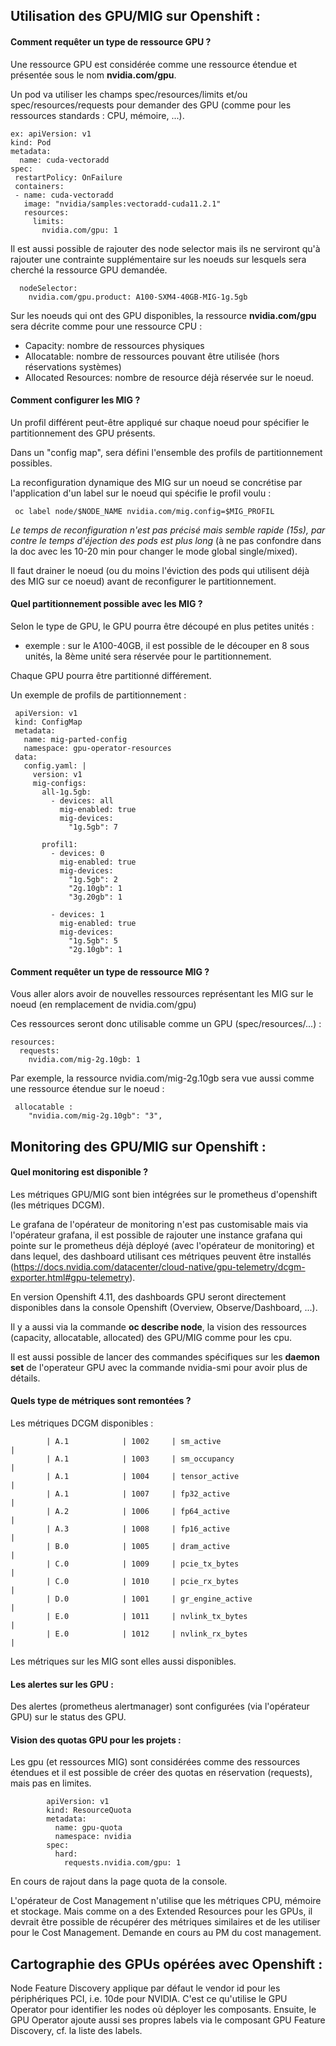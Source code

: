 
## Utilisation des GPU/MIG sur Openshift :

#### Comment requêter un type de ressource GPU ?

Une ressource GPU est considérée comme une ressource étendue et présentée sous le nom **nvidia.com/gpu**.

Un pod va utiliser les champs spec/resources/limits et/ou spec/resources/requests pour demander des GPU (comme pour les ressources standards : CPU, mémoire, ...).

    ex: apiVersion: v1
    kind: Pod
    metadata:
      name: cuda-vectoradd
    spec:
     restartPolicy: OnFailure
     containers:
     - name: cuda-vectoradd
       image: "nvidia/samples:vectoradd-cuda11.2.1"
       resources:
         limits:
           nvidia.com/gpu: 1

Il est aussi possible de rajouter des node selector mais ils ne serviront qu'à rajouter une contrainte supplémentaire sur les noeuds sur lesquels sera cherché la ressource GPU demandée.

      nodeSelector:
        nvidia.com/gpu.product: A100-SXM4-40GB-MIG-1g.5gb

Sur les noeuds qui ont des GPU disponibles, la ressource **nvidia.com/gpu** sera décrite comme pour une ressource CPU :   
 * Capacity: nombre de ressources physiques   
 * Allocatable: nombre de ressources pouvant être utilisée (hors réservations systèmes)   
 * Allocated Resources: nombre de resource déjà réservée sur le noeud.   

#### Comment configurer les MIG ?

Un profil différent peut-être appliqué sur chaque noeud pour spécifier le partitionnement des GPU présents.

Dans un "config map", sera défini l'ensemble des profils de partitionnement possibles.
 
La reconfiguration dynamique des MIG sur un noeud se concrétise par l'application d'un label sur le noeud qui spécifie le profil voulu :    

     oc label node/$NODE_NAME nvidia.com/mig.config=$MIG_PROFIL    

_Le temps de reconfiguration n'est pas précisé mais semble rapide (15s), par contre le temps d'éjection des pods est plus long_ (à ne pas confondre dans la doc avec les 10-20 min pour changer le mode global single/mixed).

Il faut drainer le noeud (ou du moins l'éviction des pods qui utilisent déjà des MIG sur ce noeud) avant de reconfigurer le partitionnement.
 
#### Quel partitionnement possible avec les MIG ?

Selon le type de GPU, le GPU pourra être découpé en plus petites unités : 

 * exemple : sur le A100-40GB, il est possible de le découper en 8 sous unités, la 8ème unité sera réservée pour le partitionnement.

Chaque GPU pourra être partitionné différement.
 
Un exemple de profils de partitionnement : 
 
     apiVersion: v1
     kind: ConfigMap
     metadata:
       name: mig-parted-config
       namespace: gpu-operator-resources
     data:
       config.yaml: |
         version: v1
         mig-configs:
           all-1g.5gb:
             - devices: all
               mig-enabled: true
               mig-devices:
                 "1g.5gb": 7

           profil1:
             - devices: 0
               mig-enabled: true
               mig-devices:
                 "1g.5gb": 2
                 "2g.10gb": 1
                 "3g.20gb": 1

             - devices: 1
               mig-enabled: true
               mig-devices:
                 "1g.5gb": 5
                 "2g.10gb": 1
 
#### Comment requêter un type de ressource MIG ?
 
Vous aller alors avoir de nouvelles ressources représentant les MIG sur le noeud (en remplacement de nvidia.com/gpu)

Ces ressources seront donc utilisable comme un GPU (spec/resources/...) :
 
    resources:
      requests:
        nvidia.com/mig-2g.10gb: 1

Par exemple, la ressource nvidia.com/mig-2g.10gb sera vue aussi comme une ressource étendue sur le noeud : 
 
     allocatable : 
        "nvidia.com/mig-2g.10gb": "3",

           
## Monitoring des GPU/MIG sur Openshift :

#### Quel monitoring est disponible ?

Les métriques GPU/MIG sont bien intégrées sur le prometheus d'openshift (les métriques DCGM). 

Le grafana de l'opérateur de monitoring n'est pas customisable mais via l'opérateur grafana, il est possible de rajouter une instance grafana qui pointe sur le prometheus déjà déployé (avec l'opérateur de monitoring) et dans lequel, des dashboard utilisant ces métriques peuvent être installés (https://docs.nvidia.com/datacenter/cloud-native/gpu-telemetry/dcgm-exporter.html#gpu-telemetry).

En version Openshift 4.11, des dashboards GPU seront directement disponibles dans la console Openshift (Overview, Observe/Dashboard, ...).

Il y a aussi via la commande **oc describe node**, la vision des ressources (capacity, allocatable, allocated) des GPU/MIG comme pour les cpu.

Il est aussi possible de lancer des commandes spécifiques sur les **daemon set** de l'operateur GPU avec la commande nvidia-smi pour avoir plus de détails.

#### Quels type de métriques sont remontées ?

Les métriques DCGM disponibles : 

            | A.1            | 1002     | sm_active                                            |
            | A.1            | 1003     | sm_occupancy                                         |
            | A.1            | 1004     | tensor_active                                        |
            | A.1            | 1007     | fp32_active                                          |
            | A.2            | 1006     | fp64_active                                          |
            | A.3            | 1008     | fp16_active                                          |
            | B.0            | 1005     | dram_active                                          |
            | C.0            | 1009     | pcie_tx_bytes                                        |
            | C.0            | 1010     | pcie_rx_bytes                                        |
            | D.0            | 1001     | gr_engine_active                                     |
            | E.0            | 1011     | nvlink_tx_bytes                                      |
            | E.0            | 1012     | nvlink_rx_bytes                                      |

Les métriques sur les MIG sont elles aussi disponibles.

#### Les alertes sur les GPU :

Des alertes (prometheus alertmanager) sont configurées (via l'opérateur GPU) sur le status des GPU.

#### Vision des quotas GPU pour les projets :

Les gpu (et ressources MIG) sont considérées comme des ressources étendues et il est possible de créer des quotas en réservation (requests), mais pas en limites.

            apiVersion: v1
            kind: ResourceQuota
            metadata:
              name: gpu-quota
              namespace: nvidia
            spec:
              hard:
                requests.nvidia.com/gpu: 1

En cours de rajout dans la page quota de la console.

L'opérateur de Cost Management n'utilise que les métriques CPU, mémoire et stockage.
Mais comme on a des Extended Resources pour les GPUs, il devrait être possible de récupérer des métriques similaires et de les utiliser pour le Cost Management. Demande en cours au PM du cost management.
 
## Cartographie des GPUs opérées avec Openshift :

Node Feature Discovery applique par défaut le vendor id pour les périphériques PCI, i.e. 10de pour NVIDIA. C'est ce qu'utilise le GPU Operator pour identifier les nodes où déployer les composants.
Ensuite, le GPU Operator ajoute aussi ses propres labels via le composant GPU Feature Discovery, cf. la liste des labels.
 
